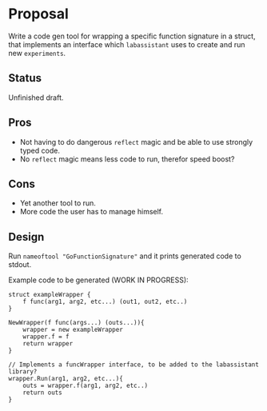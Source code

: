 
Proposal
================================================================================

Write a code gen tool for wrapping a specific function signature in a struct,
that implements an interface which `labassistant` uses to create and run new
`experiments`.

Status
--------------------------------------------------------------------------------

Unfinished draft.

Pros
--------------------------------------------------------------------------------

- Not having to do dangerous `reflect` magic and be able to use strongly typed code.
- No `reflect` magic means less code to run, therefor speed boost?

Cons
--------------------------------------------------------------------------------

- Yet another tool to run.
- More code the user has to manage himself.

Design
--------------------------------------------------------------------------------

Run `nameoftool "GoFunctionSignature"` and it prints generated code to stdout.

Example code to be generated (WORK IN PROGRESS):

    struct exampleWrapper {
        f func(arg1, arg2, etc...) (out1, out2, etc..)
    }

    NewWrapper(f func(args...) (outs...)){
        wrapper = new exampleWrapper
        wrapper.f = f
        return wrapper
    }

    // Implements a funcWrapper interface, to be added to the labassistant library?
    wrapper.Run(arg1, arg2, etc...){
        outs = wrapper.f(arg1, arg2, etc..)
        return outs
    }

